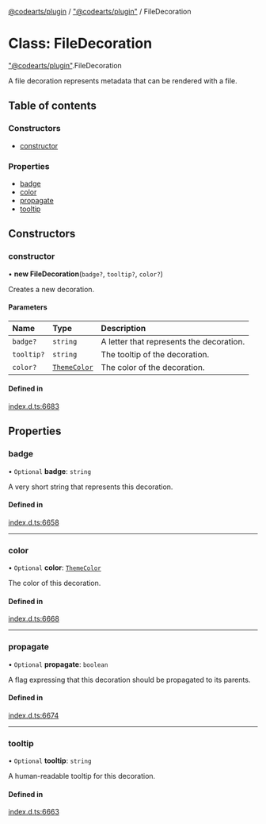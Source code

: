 [@codearts/plugin](../README.md) / ["@codearts/plugin"](../modules/_codearts_plugin_.md) / FileDecoration

# Class: FileDecoration

["@codearts/plugin"](../modules/_codearts_plugin_.md).FileDecoration

A file decoration represents metadata that can be rendered with a file.

## Table of contents

### Constructors

- [constructor](codearts_plugin_.FileDecoration.md#constructor)

### Properties

- [badge](codearts_plugin_.FileDecoration.md#badge)
- [color](codearts_plugin_.FileDecoration.md#color)
- [propagate](codearts_plugin_.FileDecoration.md#propagate)
- [tooltip](codearts_plugin_.FileDecoration.md#tooltip)

## Constructors

### constructor

• **new FileDecoration**(`badge?`, `tooltip?`, `color?`)

Creates a new decoration.

#### Parameters

| Name | Type | Description |
| :------ | :------ | :------ |
| `badge?` | `string` | A letter that represents the decoration. |
| `tooltip?` | `string` | The tooltip of the decoration. |
| `color?` | [`ThemeColor`](codearts_plugin_.ThemeColor.md) | The color of the decoration. |

#### Defined in

[index.d.ts:6683](https://github.com/huaweicloud/cloudide-plugin-api/blob/a055dd0/index.d.ts#L6683)

## Properties

### badge

• `Optional` **badge**: `string`

A very short string that represents this decoration.

#### Defined in

[index.d.ts:6658](https://github.com/huaweicloud/cloudide-plugin-api/blob/a055dd0/index.d.ts#L6658)

___

### color

• `Optional` **color**: [`ThemeColor`](codearts_plugin_.ThemeColor.md)

The color of this decoration.

#### Defined in

[index.d.ts:6668](https://github.com/huaweicloud/cloudide-plugin-api/blob/a055dd0/index.d.ts#L6668)

___

### propagate

• `Optional` **propagate**: `boolean`

A flag expressing that this decoration should be
propagated to its parents.

#### Defined in

[index.d.ts:6674](https://github.com/huaweicloud/cloudide-plugin-api/blob/a055dd0/index.d.ts#L6674)

___

### tooltip

• `Optional` **tooltip**: `string`

A human-readable tooltip for this decoration.

#### Defined in

[index.d.ts:6663](https://github.com/huaweicloud/cloudide-plugin-api/blob/a055dd0/index.d.ts#L6663)
